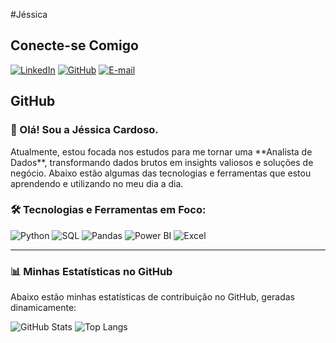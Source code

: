 #Jéssica 

## Conecte-se Comigo
[![LinkedIn](https://img.shields.io/badge/LinkedIn-0077B5?style=for-the-badge&logo=linkedin&logoColor=white)](https://www.linkedin.com/in/j%C3%A9ssica-cardoso-05a0a3370/)
[![GitHub](https://img.shields.io/badge/GitHub-100000?style=for-the-badge&logo=github&logoColor=white)](https://github.com/JessicaCardoso1311)
[![E-mail](https://img.shields.io/badge/-Email-000?style=for-the-badge&logo=microsoft-outlook&logoColor=007BFF)](mailto:jessicacardoso2836@gmail.com)


## GitHub 

### 👋 Olá! Sou a Jéssica Cardoso.

<p>
  Atualmente, estou focada nos estudos para me tornar uma **Analista de Dados**, transformando dados brutos em insights valiosos e soluções de negócio. Abaixo estão algumas das tecnologias e ferramentas que estou aprendendo e utilizando no meu dia a dia.
</p>

### 🛠️ Tecnologias e Ferramentas em Foco:

<p>
  <img src="https://img.shields.io/badge/Python-3776AB?style=for-the-badge&logo=python&logoColor=white" alt="Python"/>
  <img src="https://img.shields.io/badge/SQL-025E8C?style=for-the-badge&logo=microsoft-sql-server&logoColor=white" alt="SQL"/>
  <img src="https://img.shields.io/badge/Pandas-150458?style=for-the-badge&logo=pandas&logoColor=white" alt="Pandas"/>
  <img src="https://img.shields.io/badge/Power%20BI-F2C811?style=for-the-badge&logo=power-bi&logoColor=black" alt="Power BI"/>
  <img src="https://img.shields.io/badge/Excel-217346?style=for-the-badge&logo=microsoft-excel&logoColor=white" alt="Excel"/>
</p>

---

### 📊 Minhas Estatísticas no GitHub

<p>
  Abaixo estão minhas estatísticas de contribuição no GitHub, geradas dinamicamente:
</p>

![GitHub Stats](https://github-readme-stats.vercel.app/api?username=JessicaCardoso1311&theme=transparent&bg_color=000&border_color=30A3DC&show_icons=true&icon_color=30A3DC&title_color=E94D5F&text_color=FFF)
![Top Langs](https://github-readme-stats.vercel.app/api/top-langs/?username=JessicaCardoso1311&layout=compact&bg_color=000&border_color=30A3DC&title_color=E94D5F&text_color=FFF&include_all_commits=true)

